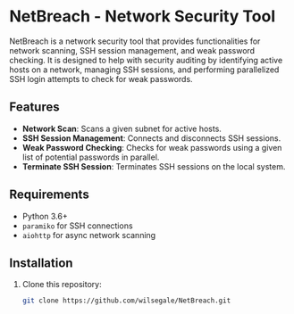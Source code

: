 # NetBreach - Network Security Tool

NetBreach is a network security tool that provides functionalities for network scanning, SSH session management, and weak password checking. It is designed to help with security auditing by identifying active hosts on a network, managing SSH sessions, and performing parallelized SSH login attempts to check for weak passwords.

## Features
- **Network Scan**: Scans a given subnet for active hosts.
- **SSH Session Management**: Connects and disconnects SSH sessions.
- **Weak Password Checking**: Checks for weak passwords using a given list of potential passwords in parallel.
- **Terminate SSH Session**: Terminates SSH sessions on the local system.

## Requirements
- Python 3.6+
- `paramiko` for SSH connections
- `aiohttp` for async network scanning

## Installation
1. Clone this repository:
   ```bash
   git clone https://github.com/wilsegale/NetBreach.git

